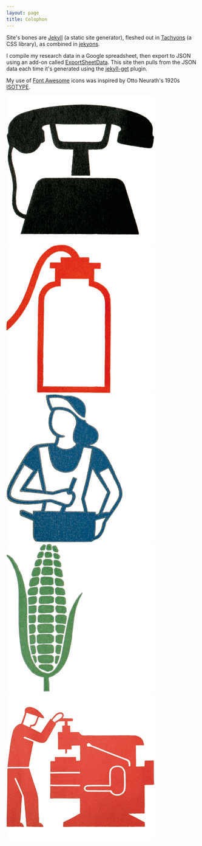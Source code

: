 ```yaml
---
layout: page
title: Colophon
---
```


Site's bones are [Jekyll](https://jekyllrb.com/) (a static site generator), fleshed out in [Tachyons](http://tachyons.io/) (a CSS library), as combined in [jekyons](https://github.com/joshosbrn/jekyons).

I compile my research data in a Google spreadsheet, then export to JSON using an add-on called [ExportSheetData](https://github.com/Synthoid/ExportSheetData). This site then pulls from the JSON data each time it's generated using the [jekyll-get](https://github.com/18F/jekyll-get) plugin.

My use of [Font Awesome](https://fontawesome.com/) icons was inspired by Otto Neurath's 1920s [ISOTYPE](http://www.designhistory.org/Symbols_pages/isotype.html).

<img src="/images/isotype1.gif" class="w-10"> <img src="/images/isotype2.gif" class="w-10"> <img src="/images/isotype3.gif" class="w-10"> <img src="/images/isotype4.gif" class="w-10"> <img src="/images/isotype5.gif" class="w-10">
